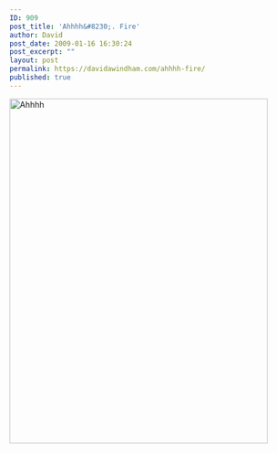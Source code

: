```yaml
---
ID: 909
post_title: 'Ahhhh&#8230;. Fire'
author: David
post_date: 2009-01-16 16:30:24
post_excerpt: ""
layout: post
permalink: https://davidawindham.com/ahhhh-fire/
published: true
---
```

<img src="http://davidawindham.com/wp-content/uploads/Ahhhh.jpg" alt="Ahhhh" width="453" height="604" class="alignleft size-full wp-image-910" />